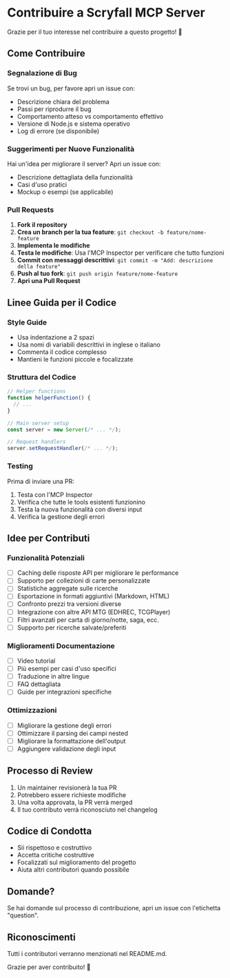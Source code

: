 # Contribuire a Scryfall MCP Server

Grazie per il tuo interesse nel contribuire a questo progetto! 🎉

## Come Contribuire

### Segnalazione di Bug

Se trovi un bug, per favore apri un issue con:
- Descrizione chiara del problema
- Passi per riprodurre il bug
- Comportamento atteso vs comportamento effettivo
- Versione di Node.js e sistema operativo
- Log di errore (se disponibile)

### Suggerimenti per Nuove Funzionalità

Hai un'idea per migliorare il server? Apri un issue con:
- Descrizione dettagliata della funzionalità
- Casi d'uso pratici
- Mockup o esempi (se applicabile)

### Pull Requests

1. **Fork il repository**
2. **Crea un branch per la tua feature**: `git checkout -b feature/nome-feature`
3. **Implementa le modifiche**
4. **Testa le modifiche**: Usa l'MCP Inspector per verificare che tutto funzioni
5. **Commit con messaggi descrittivi**: `git commit -m "Add: descrizione della feature"`
6. **Push al tuo fork**: `git push origin feature/nome-feature`
7. **Apri una Pull Request**

## Linee Guida per il Codice

### Style Guide

- Usa indentazione a 2 spazi
- Usa nomi di variabili descrittivi in inglese o italiano
- Commenta il codice complesso
- Mantieni le funzioni piccole e focalizzate

### Struttura del Codice

```javascript
// Helper functions
function helperFunction() {
  // ...
}

// Main server setup
const server = new Server(/* ... */);

// Request handlers
server.setRequestHandler(/* ... */);
```

### Testing

Prima di inviare una PR:
1. Testa con l'MCP Inspector
2. Verifica che tutte le tools esistenti funzionino
3. Testa la nuova funzionalità con diversi input
4. Verifica la gestione degli errori

## Idee per Contributi

### Funzionalità Potenziali

- [ ] Caching delle risposte API per migliorare le performance
- [ ] Supporto per collezioni di carte personalizzate
- [ ] Statistiche aggregate sulle ricerche
- [ ] Esportazione in formati aggiuntivi (Markdown, HTML)
- [ ] Confronto prezzi tra versioni diverse
- [ ] Integrazione con altre API MTG (EDHREC, TCGPlayer)
- [ ] Filtri avanzati per carta di giorno/notte, saga, ecc.
- [ ] Supporto per ricerche salvate/preferiti

### Miglioramenti Documentazione

- [ ] Video tutorial
- [ ] Più esempi per casi d'uso specifici
- [ ] Traduzione in altre lingue
- [ ] FAQ dettagliata
- [ ] Guide per integrazioni specifiche

### Ottimizzazioni

- [ ] Migliorare la gestione degli errori
- [ ] Ottimizzare il parsing dei campi nested
- [ ] Migliorare la formattazione dell'output
- [ ] Aggiungere validazione degli input

## Processo di Review

1. Un maintainer revisionerà la tua PR
2. Potrebbero essere richieste modifiche
3. Una volta approvata, la PR verrà merged
4. Il tuo contributo verrà riconosciuto nel changelog

## Codice di Condotta

- Sii rispettoso e costruttivo
- Accetta critiche costruttive
- Focalizzati sul miglioramento del progetto
- Aiuta altri contributori quando possibile

## Domande?

Se hai domande sul processo di contribuzione, apri un issue con l'etichetta "question".

## Riconoscimenti

Tutti i contributori verranno menzionati nel README.md.

Grazie per aver contribuito! 🙏
